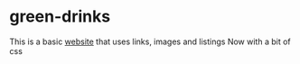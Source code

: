 # green-drinks

This is a basic <a href="https://remanet.github.io/green-drinks">website</a> that uses links, images and listings
Now with a bit of css

